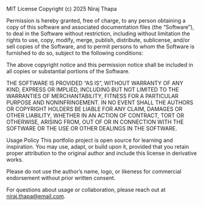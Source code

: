 MIT License
Copyright (c) 2025 Niraj Thapa

Permission is hereby granted, free of charge, to any person obtaining a copy of this software and associated documentation files (the “Software”), to deal in the Software without restriction, including without limitation the rights to use, copy, modify, merge, publish, distribute, sublicense, and/or sell copies of the Software, and to permit persons to whom the Software is furnished to do so, subject to the following conditions:

The above copyright notice and this permission notice shall be included in all copies or substantial portions of the Software.

THE SOFTWARE IS PROVIDED “AS IS”, WITHOUT WARRANTY OF ANY KIND, EXPRESS OR IMPLIED, INCLUDING BUT NOT LIMITED TO THE WARRANTIES OF MERCHANTABILITY, FITNESS FOR A PARTICULAR PURPOSE AND NONINFRINGEMENT. IN NO EVENT SHALL THE AUTHORS OR COPYRIGHT HOLDERS BE LIABLE FOR ANY CLAIM, DAMAGES OR OTHER LIABILITY, WHETHER IN AN ACTION OF CONTRACT, TORT OR OTHERWISE, ARISING FROM, OUT OF OR IN CONNECTION WITH THE SOFTWARE OR THE USE OR OTHER DEALINGS IN THE SOFTWARE.

Usage Policy
This portfolio project is open source for learning and inspiration. You may use, adapt, or build upon it, provided that you retain proper attribution to the original author and include this license in derivative works.

Please do not use the author’s name, logo, or likeness for commercial endorsement without prior written consent.

For questions about usage or collaboration, please reach out at niraj.thapa@email.com.
